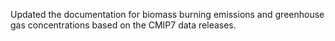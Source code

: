 Updated the documentation for biomass burning emissions and greenhouse gas concentrations based on the CMIP7 data releases.
